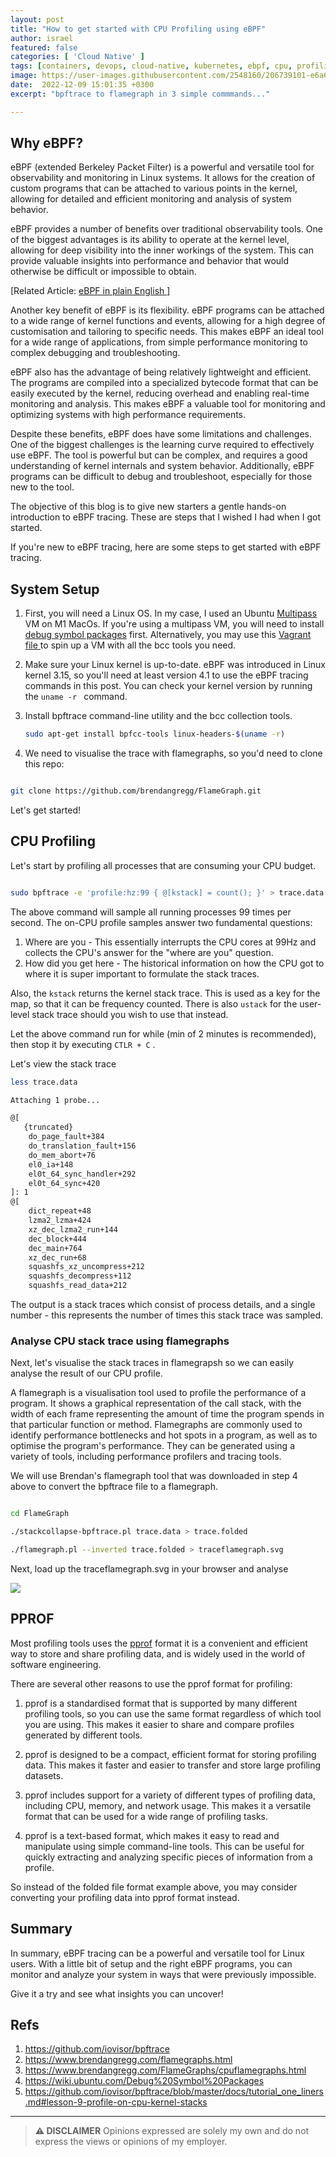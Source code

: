 ```yaml
---
layout: post
title: "How to get started with CPU Profiling using eBPF"
author: israel
featured: false
categories: [ 'Cloud Native' ]
tags: [containers, devops, cloud-native, kubernetes, ebpf, cpu, profiling, flamegraph ]
image: https://user-images.githubusercontent.com/2548160/206739101-e6a6a80f-8628-4d9f-80f6-de17473e52b4.png
date:  2022-12-09 15:01:35 +0300
excerpt: "bpftrace to flamegraph in 3 simple commmands..."

---
```


<p></p>

## Why eBPF? ##

eBPF (extended Berkeley Packet Filter) is a powerful and versatile tool for observability and monitoring in Linux systems. It allows for the creation of custom programs that can be attached to various points in the kernel, allowing for detailed and efficient monitoring and analysis of system behavior.

eBPF provides a number of benefits over traditional observability tools. One of the biggest advantages is its ability to operate at the kernel level, allowing for deep visibility into the inner workings of the system. This can provide valuable insights into performance and behavior that would otherwise be difficult or impossible to obtain.

<p class="aligncenter">
[Related Article: <a href="https://www.israelo.io/blog/ebpf/" target="_blank"> eBPF in plain English </a> ]
</p>

Another key benefit of eBPF is its flexibility. eBPF programs can be attached to a wide range of kernel functions and events, allowing for a high degree of customisation and tailoring to specific needs. This makes eBPF an ideal tool for a wide range of applications, from simple performance monitoring to complex debugging and troubleshooting.

eBPF also has the advantage of being relatively lightweight and efficient. The programs are compiled into a specialized bytecode format that can be easily executed by the kernel, reducing overhead and enabling real-time monitoring and analysis. This makes eBPF a valuable tool for monitoring and optimizing systems with high performance requirements.

Despite these benefits, eBPF does have some limitations and challenges. One of the biggest challenges is the learning curve required to effectively use eBPF. The tool is powerful but can be complex, and requires a good understanding of kernel internals and system behavior. Additionally, eBPF programs can be difficult to debug and troubleshoot, especially for those new to the tool.

The objective of this blog is to give new starters a gentle hands-on introduction to eBPF tracing. These are steps that I wished I had when I got started. 

If you're new to eBPF tracing, here are some steps to get started with eBPF tracing. 

## System Setup ##

1. First, you will need a Linux OS. In my case, I used an Ubuntu <a href="https://multipass.run/" target="_blank">Multipass</a> VM on M1 MacOs. 
If you're using a multipass VM, you will need to install <a href="https://wiki.ubuntu.com/Debug%20Symbol%20Packages" target="_blank" >debug symbol packages</a> first. Alternatively, you may use this <a href="https://github.com/iovisor/bpftrace/blob/master/Vagrantfile" target="_blank">Vagrant file </a> to spin up a VM with all the bcc tools you need. 

2. Make sure your Linux kernel is up-to-date. eBPF was introduced in Linux kernel 3.15, so you'll need at least version 4.1 to use the eBPF tracing commands in this post. You can check your kernel version by running the `uname -r ` command. 


3. Install bpftrace command-line utility and the bcc collection tools. 
   
     ```sh
     sudo apt-get install bpfcc-tools linux-headers-$(uname -r)

     ```


4. We need to visualise the trace with flamegraphs, so you'd need to clone this repo: 

```sh

git clone https://github.com/brendangregg/FlameGraph.git

```

Let's get started! 

## CPU Profiling ##

Let's start by profiling all processes that are consuming your CPU budget.  

```sh

sudo bpftrace -e 'profile:hz:99 { @[kstack] = count(); }' > trace.data 

```

The above command will sample all running processes 99 times per second. The on-CPU profile samples answer two fundamental questions: 

1. Where are you - This essentially interrupts the CPU cores at 99Hz and collects the CPU's answer for the "where are you" question. 
2. How did you get here - The historical information on how the CPU got to where it is super important to formulate the stack traces.

Also, the `kstack` returns the kernel stack trace. This is used as a key for the map, so that it can be frequency counted. There is also `ustack` for the user-level stack trace should you wish to use that instead. 

Let the above command run for while (min of 2 minutes is recommended), then stop it by executing `CTLR + C` . 

Let's view the stack trace 

```sh
less trace.data

Attaching 1 probe...

@[
   {truncated}
    do_page_fault+384
    do_translation_fault+156
    do_mem_abort+76
    el0_ia+148
    el0t_64_sync_handler+292
    el0t_64_sync+420
]: 1
@[
    dict_repeat+48
    lzma2_lzma+424
    xz_dec_lzma2_run+144
    dec_block+444
    dec_main+764
    xz_dec_run+68
    squashfs_xz_uncompress+212
    squashfs_decompress+112
    squashfs_read_data+212

```

The output is a stack traces which consist of process details, and a single number - this represents the number of times this stack trace was sampled. 

### Analyse CPU stack trace using flamegraphs ### 

Next, let's visualise the stack traces in flamegrapsh so we can easily analyse the result of our CPU profile.   

A flamegraph is a visualisation tool used to profile the performance of a program. It shows a graphical representation of the call stack, with the width of each frame representing the amount of time the program spends in that particular function or method. Flamegraphs are commonly used to identify performance bottlenecks and hot spots in a program, as well as to optimise the program's performance. They can be generated using a variety of tools, including performance profilers and tracing tools.

We will use Brendan's flamegraph tool that was downloaded in step 4 above to convert the bpftrace file to a flamegraph. 

```sh

cd FlameGraph

./stackcollapse-bpftrace.pl trace.data > trace.folded

./flamegraph.pl --inverted trace.folded > traceflamegraph.svg

```

Next, load up the traceflamegraph.svg in your browser and analyse 

<p class="aligncenter">
<img class="lazyimg" src="https://user-images.githubusercontent.com/2548160/206728975-dab2d420-6cbe-4039-934e-8e18239410f1.svg"/> 
<br>
</p>


## PPROF ##

Most profiling tools uses the <a href="https://github.com/google/pprof" target="_blank">pprof</a> format it is a convenient and efficient way to store and share profiling data, and is widely used in the world of software engineering.

There are several other reasons to use the pprof format for profiling:

1. pprof is a standardised format that is supported by many different profiling tools, so you can use the same format regardless of which tool you are using. This makes it easier to share and compare profiles generated by different tools.

2. pprof is designed to be a compact, efficient format for storing profiling data. This makes it faster and easier to transfer and store large profiling datasets.

3. pprof includes support for a variety of different types of profiling data, including CPU, memory, and network usage. This makes it a versatile format that can be used for a wide range of profiling tasks.

4. pprof is a text-based format, which makes it easy to read and manipulate using simple command-line tools. This can be useful for quickly extracting and analyzing specific pieces of information from a profile.

So instead of the folded file format example above, you may consider converting your profiling data into pprof format instead.


## Summary ##

In summary, eBPF tracing can be a powerful and versatile tool for Linux users. With a little bit of setup and the right eBPF programs, you can monitor and analyze your system in ways that were previously impossible. 


Give it a try and see what insights you can uncover!


## Refs ##

1. https://github.com/iovisor/bpftrace 
2. https://www.brendangregg.com/flamegraphs.html
3. https://www.brendangregg.com/FlameGraphs/cpuflamegraphs.html 
4. https://wiki.ubuntu.com/Debug%20Symbol%20Packages  
5. https://github.com/iovisor/bpftrace/blob/master/docs/tutorial_one_liners.md#lesson-9-profile-on-cpu-kernel-stacks
 

-------
>  **⚠ DISCLAIMER**
> Opinions expressed are solely my own and do not express the views or opinions of my employer.


